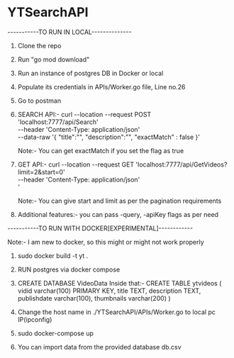 # YTSearchAPI
-----------TO RUN IN LOCAL--------------
1) Clone the repo
2) Run "go mod download"
3) Run an instance of postgres DB in Docker or local
4) Populate its credentials in APIs/Worker.go file, Line no.26
5) Go to postman
5) SEARCH API:- 
    curl --location --request POST 'localhost:7777/api/Search' \
        --header 'Content-Type: application/json' \
        --data-raw '{
            "title":"",
            "description":"",
            "exactMatch" : false
        }'  

    Note:- You can get exactMatch if you set the flag as true

6) GET API:-
    curl --location --request GET 'localhost:7777/api/GetVideos?limit=2&start=0' \
    --header 'Content-Type: application/json' \
    '

    Note:- You can give start and limit as per the pagination requirements
7) Additional features:-
    you can pass -query, -apiKey flags as per need


    


-----------TO RUN WITH DOCKER[EXPERIMENTAL]------------

Note:- I am new to docker, so this might or  might not work properly
1) sudo docker build -t yt .

2) RUN postgres via docker compose

3) CREATE DATABASE VideoData 
   Inside that:- 
   CREATE TABLE ytvideos (
        vidid varchar(100) PRIMARY KEY,
        title TEXT,
        description TEXT,
        publishdate varchar(100),
        thumbnails varchar(200)
    )
4) Change the host name in ./YTSearchAPI/APIs/Worker.go to local pc IP(ipconfig)
5) sudo docker-compose up
6) You can import data from the provided database db.csv